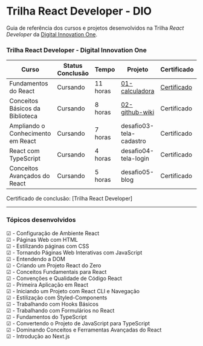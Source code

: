 # Trilha React Developer - DIO

Guia de referência dos cursos e projetos desenvolvidos na Trilha _React Developer_ da [Digital Innovation One](https://web.dio.me). <br>

### Trilha React Developer - Digital Innovation One

| Curso                             | Status Conclusão | Tempo    | Projeto                                                                                   | Certificado                                                  |
| --------------------------------- | ---------------- | -------- | ----------------------------------------------------------------------------------------- | ------------------------------------------------------------ |
| Fundamentos do React              | Cursando         | 11 horas | [01-calculadora](https://github.com/guilchaves/trilha-react-dio/tree/main/01-calculadora) | [Certificado](https://www.dio.me/certificate/3AA4C8A6/share) |
| Conceitos Básicos da Biblioteca   | Cursando         | 8 horas  | [02-github-wiki](https://github.com/guilchaves/trilha-react-dio/tree/main/02-github-wiki) | Certificado                                                  |
| Ampliando o Conhecimento em React | Cursando         | 7 horas  | desafio03-tela-cadastro                                                                   | Certificado                                                  |
| React com TypeScript              | Cursando         | 4 horas  | desafio04-tela-login                                                                      | Certificado                                                  |
| Conceitos Avançados do React      | Cursando         | 5 horas  | desafio05-blog                                                                            | Certificado                                                  |

Certificado de conclusão: [Trilha React Developer]

---

### Tópicos desenvolvidos

☑ - Configuração de Ambiente React<br>
☑ - Páginas Web com HTML<br>
☑ - Estilizando páginas com CSS<br>
☑ - Tornando Páginas Web Interativas com JavaScript<br>
☑ - Entendendo a DOM<br>
☑ - Criando um Projeto React do Zero<br>
☑ - Conceitos Fundamentais para React<br>
☑ - Convenções e Qualidade de Código React<br>
☑ - Primeira Aplicação em React<br>
☑ - Iniciando um Projeto com React CLI e Navegação<br>
☑ - Estilização com Styled-Components<br>
☑ - Trabalhando com Hooks Básicos<br>
☑ - Trabalhando com Formulários no React<br>
☑ - Fundamentos do TypeScript<br>
☑ - Convertendo o Projeto de JavaScript para TypeScript<br>
☑ - Dominando Conceitos e Ferramentas Avançadas do React <br>
☑ - Introdução ao Next.js<br>
